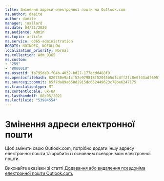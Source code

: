 ```yaml
---
title: Змінення адреси електронної пошти на Outlook.com
ms.author: daeite
author: daeite
manager: joallard
ms.date: 04/21/2020
ms.audience: Admin
ms.topic: article
ms.service: o365-administration
ROBOTS: NOINDEX, NOFOLLOW
localization_priority: Normal
ms.collection: Adm_O365
ms.custom:
- "259"
- "8000010"
ms.assetid: fa795da0-f04b-4032-bd27-177ecdd488f9
ms.openlocfilehash: 820730e9a1cf52e979818f52045b5dfc4ff2fc8e6f43adf695182ff5d148f4b3
ms.sourcegitcommit: b5f7da89a650d2915dc652449623c78be6247175
ms.translationtype: MT
ms.contentlocale: uk-UA
ms.lasthandoff: 08/05/2021
ms.locfileid: "53984554"
---
```

# <a name="change-your-email-address"></a>Змінення адреси електронної пошти

Щоб змінити свою Outlook.com, потрібно додати іншу адресу електронної пошти та зробити її основним псевдонімом електронної пошти.
  
Виконайте вказівки зі статті [Додавання або видалення псевдоніма електронної пошти Outlook.com.](https://support.office.com/article/459b1989-356d-40fa-a689-8f285b13f1f2?wt.mc_id=Office_Outlook_com_Alchemy)